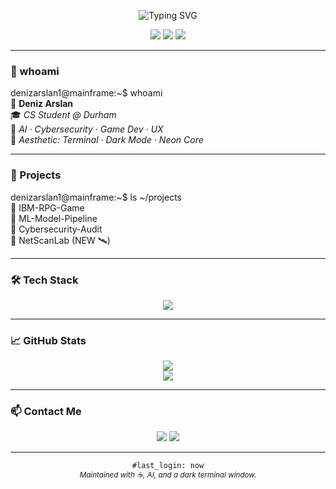 <!-- ⚡️ Terminal-Style GitHub Profile README -->

<p align="center">
  <img src="https://readme-typing-svg.herokuapp.com?font=Fira+Code&size=22&pause=1000&color=00FF00&center=true&vCenter=true&width=600&lines=accessing+denizarslan1...;loading+developer+modules...;Welcome+to+my+terminal+profile+🧬" alt="Typing SVG" />
</p>

<p align="center">
  <img src="https://img.shields.io/badge/Coding%20in-Hacker%20Green-black?style=for-the-badge&logo=visualstudiocode&logoColor=lime" />
  <img src="https://img.shields.io/badge/Focus-AI%20%26%20Cybersecurity-00ff00?style=for-the-badge&logo=python&logoColor=black" />
  <img src="https://img.shields.io/badge/Portfolio-COMING%20SOON-1a1a1a?style=for-the-badge&logo=vercel" />
</p>

---

### 🧬 whoami

denizarslan1@mainframe:~$ whoami  
👤 **Deniz Arslan**  
🎓 *CS Student @ Durham*  
🧠 *AI · Cybersecurity · Game Dev · UX*  
🎨 *Aesthetic: Terminal · Dark Mode · Neon Core*

---

### 📂 Projects

denizarslan1@mainframe:~$ ls ~/projects  
📁 IBM-RPG-Game  
📁 ML-Model-Pipeline  
📁 Cybersecurity-Audit  
📁 NetScanLab (NEW 🛰️)

---

### 🛠️ Tech Stack

<p align="center">
  <img src="https://skillicons.dev/icons?i=python,js,nextjs,react,c,c++,html,css,git,github,nodejs," />
</p>

---

### 📈 GitHub Stats

<p align="center">
  <img src="https://github-readme-stats.vercel.app/api?username=denizarslan1&show_icons=true&theme=tokyonight&hide_border=true" />
  <br/>
  <img src="https://github-readme-streak-stats.herokuapp.com/?user=denizarslan1&theme=tokyonight&hide_border=true" />
</p>

---

### 📫 Contact Me

<p align="center">
  <a href="mailto:denizarsIn2022@gmail.com"><img src="https://img.shields.io/badge/email-limegreen?style=for-the-badge&logo=gmail&logoColor=white" /></a>
  <a href="https://linkedin.com/in/deniz-arslan2022"><img src="https://img.shields.io/badge/LinkedIn-hacker--green?style=for-the-badge&logo=linkedin&logoColor=white" /></a>
</p>

---

<p align="center">
  <code>#last_login: now</code><br/>
  <sub><i>Maintained with ☕, AI, and a dark terminal window.</i></sub>
</p>


